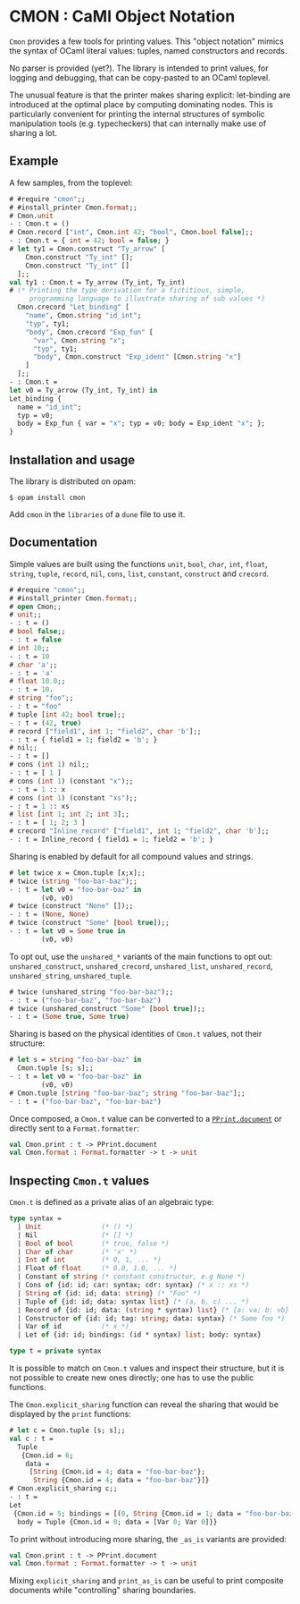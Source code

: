 # CMON : CaMl Object Notation

`Cmon` provides a few tools for printing values. This "object notation" mimics the syntax of OCaml literal values: tuples, named constructors and records.

No parser is provided (yet?). The library is intended to print values, for logging and debugging, that can be copy-pasted to an OCaml toplevel.

The unusual feature is that the printer makes sharing explicit: let-binding are introduced at the optimal place by computing dominating nodes. This is particularly convenient for printing the internal structures of symbolic manipulation tools (e.g. typecheckers) that can internally make use of sharing a lot.

## Example

A few samples, from the toplevel:

```ocaml
# #require "cmon";;
# #install_printer Cmon.format;;
# Cmon.unit
- : Cmon.t = ()
# Cmon.record ["int", Cmon.int 42; "bool", Cmon.bool false];;
- : Cmon.t = { int = 42; bool = false; }
# let ty1 = Cmon.construct "Ty_arrow" [
    Cmon.construct "Ty_int" [];
    Cmon.construct "Ty_int" []
  ];;
val ty1 : Cmon.t = Ty_arrow (Ty_int, Ty_int)
# (* Printing the type derivation for a fictitious, simple,
     programming language to illustrate sharing of sub values *)
  Cmon.crecord "Let_binding" [
    "name", Cmon.string "id_int";
    "typ", ty1; 
    "body", Cmon.crecord "Exp_fun" [
      "var", Cmon.string "x";
      "typ", ty1;
      "body", Cmon.construct "Exp_ident" [Cmon.string "x"]
    ]
  ];;
- : Cmon.t =
let v0 = Ty_arrow (Ty_int, Ty_int) in
Let_binding {
  name = "id_int";
  typ = v0;
  body = Exp_fun { var = "x"; typ = v0; body = Exp_ident "x"; };
}
```

## Installation and usage

The library is distributed on opam:

```shell
$ opam install cmon
```

Add `cmon` in the `libraries` of a `dune` file to use it.

## Documentation

Simple values are built using the functions `unit`, `bool`, `char`, `int`, `float`, `string`, `tuple`, `record`, `nil`, `cons`, `list`, `constant`, `construct` and `crecord`.

```ocaml
# #require "cmon";;
# #install_printer Cmon.format;;
# open Cmon;;
# unit;;
- : t = ()
# bool false;;
- : t = false
# int 10;;
- : t = 10
# char 'a';;
- : t = 'a'
# float 10.0;;
- : t = 10.
# string "foo";;
- : t = "foo"
# tuple [int 42; bool true];;
- : t = (42, true)
# record ["field1", int 1; "field2", char 'b'];;
- : t = { field1 = 1; field2 = 'b'; }
# nil;;
- : t = []
# cons (int 1) nil;;
- : t = [ 1 ]
# cons (int 1) (constant "x");;
- : t = 1 :: x
# cons (int 1) (constant "xs");;
- : t = 1 :: xs
# list [int 1; int 2; int 3];;
- : t = [ 1; 2; 3 ]
# crecord "Inline_record" ["field1", int 1; "field2", char 'b'];;
- : t = Inline_record { field1 = 1; field2 = 'b'; }
```

Sharing is enabled by default for all compound values and strings. 

```ocaml
# let twice x = Cmon.tuple [x;x];;
# twice (string "foo-bar-baz");;
- : t = let v0 = "foo-bar-baz" in
        (v0, v0)
# twice (construct "None" []);;
- : t = (None, None)
# twice (construct "Some" [bool true]);;
- : t = let v0 = Some true in
        (v0, v0)
```

To opt out, use the `unshared_*` variants of the main functions to opt out: `unshared_construct`, `unshared_crecord`, `unshared_list`, `unshared_record`, `unshared_string`, `unshared_tuple`.

```ocaml
# twice (unshared_string "foo-bar-baz");;
- : t = ("foo-bar-baz", "foo-bar-baz")
# twice (unshared_construct "Some" [bool true]);;
- : t = (Some true, Some true)
```

Sharing is based on the physical identities of `Cmon.t` values, not their structure:

```ocaml
# let s = string "foo-bar-baz" in
  Cmon.tuple [s; s];;
- : t = let v0 = "foo-bar-baz" in
        (v0, v0)
# Cmon.tuple [string "foo-bar-baz"; string "foo-bar-baz"];;
- : t = ("foo-bar-baz", "foo-bar-baz")
```

Once composed, a `Cmon.t` value can be converted to a [`PPrint.document`](https://github.com/fpottier/pprint) or directly sent to a `Format.formatter`:

```ocaml
val Cmon.print : t -> PPrint.document
val Cmon.format : Format.formatter -> t -> unit
```

## Inspecting `Cmon.t` values

`Cmon.t` is defined as a private alias of an algebraic type: 

```ocaml
type syntax =
  | Unit               (* () *)
  | Nil                (* [] *)
  | Bool of bool       (* true, false *)
  | Char of char       (* 'x' *)
  | Int of int         (* 0, 1, ... *)
  | Float of float     (* 0.0, 1.0, ... *)
  | Constant of string (* constant constructor, e.g None *)
  | Cons of {id: id; car: syntax; cdr: syntax} (* x :: xs *)
  | String of {id: id; data: string} (* "Foo" *)
  | Tuple of {id: id; data: syntax list} (* (a, b, c) ... *)
  | Record of {id: id; data: (string * syntax) list} (* {a: va; b: vb} *)
  | Constructor of {id: id; tag: string; data: syntax} (* Some foo *)
  | Var of id          (* x *)
  | Let of {id: id; bindings: (id * syntax) list; body: syntax}

type t = private syntax

```

It is possible to match on `Cmon.t` values and inspect their structure, but it is not possible to create new ones directly; one has to use the public functions.

The `Cmon.explicit_sharing` function can reveal the sharing that would be displayed by the `print` functions:

```ocaml
# let c = Cmon.tuple [s; s];;
val c : t =
  Tuple
   {Cmon.id = 6;
    data =
     [String {Cmon.id = 4; data = "foo-bar-baz"};
      String {Cmon.id = 4; data = "foo-bar-baz"}]}
# Cmon.explicit_sharing c;;
- : t =
Let
 {Cmon.id = 5; bindings = [(0, String {Cmon.id = 1; data = "foo-bar-baz"})];
  body = Tuple {Cmon.id = 0; data = [Var 0; Var 0]}}
```

To print without introducing more sharing, the `_as_is` variants are provided:

```ocaml
val Cmon.print : t -> PPrint.document
val Cmon.format : Format.formatter -> t -> unit
```

Mixing `explicit_sharing` and `print_as_is` can be useful to print composite documents while "controlling" sharing boundaries.

## 
